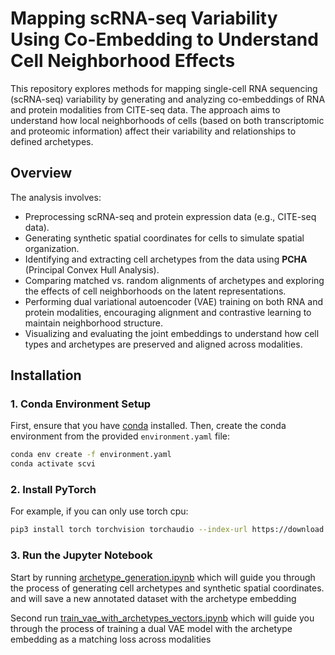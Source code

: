 # Mapping scRNA-seq Variability Using Co-Embedding to Understand Cell Neighborhood Effects

This repository explores methods for mapping single-cell RNA sequencing (scRNA-seq) variability by generating and analyzing co-embeddings of RNA and protein modalities from CITE-seq data. The approach aims to understand how local neighborhoods of cells (based on both transcriptomic and proteomic information) affect their variability and relationships to defined archetypes.

## Overview

The analysis involves:
- Preprocessing scRNA-seq and protein expression data (e.g., CITE-seq data).
- Generating synthetic spatial coordinates for cells to simulate spatial organization.
- Identifying and extracting cell archetypes from the data using **PCHA** (Principal Convex Hull Analysis).
- Comparing matched vs. random alignments of archetypes and exploring the effects of cell neighborhoods on the latent representations.
- Performing dual variational autoencoder (VAE) training on both RNA and protein modalities, encouraging alignment and contrastive learning to maintain neighborhood structure.
- Visualizing and evaluating the joint embeddings to understand how cell types and archetypes are preserved and aligned across modalities.

## Installation

### 1. Conda Environment Setup

First, ensure that you have [conda](https://docs.conda.io/en/latest/miniconda.html) installed. Then, create the conda environment from the provided `environment.yaml` file:

```bash
conda env create -f environment.yaml
conda activate scvi
```
### 2. Install PyTorch
For example, if you can only use torch cpu:
```bash
pip3 install torch torchvision torchaudio --index-url https://download.pytorch.org/whl/cpu
```

### 3. Run the Jupyter Notebook
Start by running [archetype_generation.ipynb](CITE-seq_RNA_seq/archetype_generation.ipynb)
which will guide you through the process of generating cell archetypes and synthetic spatial coordinates.
and will save a new annotated dataset with the archetype embedding

Second run [train_vae_with_archetypes_vectors.ipynb](CITE-seq_RNA_seq/train_vae_with_archetypes_vectors.ipynb)
which will guide you through the process of training a dual VAE model with the archetype embedding as a matching loss across modalities